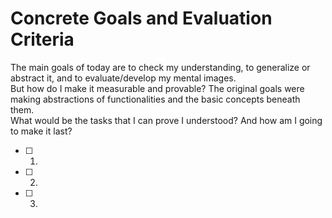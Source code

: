 <!--
In the first reading, I will go from the start to the end summarizing the language-specific features, and generalizing the overall model and concepts regarding the server, which I will memorize using mnemonics. Next, I will make review problems using the examples in the book to evaluate my understanding. If needed, I will read again some particular parts of the book, not the entire book. Then I will solve the review problems to check my mental model.
-->

# Concrete Goals and Evaluation Criteria
<!-- 
1. Make it fun.
2. Make it specific, measurable, provable.
3. Make it last.
-->
The main goals of today are to check my understanding, to generalize or abstract it, and to evaluate/develop my mental images.  
But how do I make it measurable and provable? The original goals were making abstractions of functionalities and the basic concepts beneath them.  
What would be the tasks that I can prove I understood? And how am I going to make it last?
- [ ] 1. 
- [ ] 2. 
- [ ] 3. 

<!-- 
# Archiving Template
The main points are not to cheat myself that I understood when I actually didn't, and review my thought process. So try to include at least these:
### 1. The approaches/strategies I used and why = Why I chosed my mental images as they are + What my retrieval strategies are for those
### 2. The proof that I reached the goal = ????
### 3. If not, what I did to make amends + re-evaluation till I do.
-->
